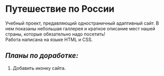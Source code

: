 # Путешествие по России

Учебный проект, предавляющий одностраничный адаптивный сайт. В нем показаны небольшая галлерея и краткое описание мест нашей страны, которые обязательно надо посетить!  
Работа написана на языке HTML и CSS.

## _Планы по доработке:_

1. Добавить иконку сайта.
